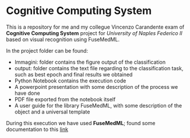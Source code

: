 # Cognitive Computing System

This is a repository for me and my collegue Vincenzo Carandente exam of **Cognitive Computing System** project for *University of Naples Federico II* based on visual recognition using FuseMedML.

In the project folder can be found:
- Immagini: folder contains the figure output of the classification
- output: folder contains the text file regarding to the classification task, such as best epoch and final results we obtained
- Python Notebook contains the execution code
- A powerpoint presentation with some description of the process we have done
- PDF file exported from the notebook itself
- A user guide for the library FuseMedML, with some description of the object and a universal template

During this execution we have used **FuseMedML**; found some documentation to this [link](https://github.com/IBM/fuse-med-ml)
